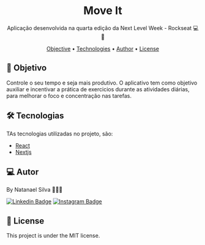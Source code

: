 <h1 align="center">
    Move It
</h1>
<p align="center"> Aplicação desenvolvida na quarta edição da Next Level Week - Rockseat 💻🚀 </p>

<p align="center">
 <a href="#objective">Objective</a> •
 <a href="#technologies">Technologies</a> •
 <a href="#author">Author</a> • 
 <a href="#license">License</a>
</p>

<h2 id="objective" > 🎯 Objetivo </h2>

Controle o seu tempo e seja mais produtivo. O aplicativo tem como objetivo auxiliar
e incentivar a prática de exercicios durante as atividades diárias, para melhorar o foco e concentração nas tarefas.

<h2 id="technologies"> 🛠 Tecnologias </h2>

TAs tecnologias utilizadas no projeto, são:

- [React](https://reactjs.org)
- [Nextjs](https://nextjs.org)

<h2 id="author"> 💻 Autor </h2>

By Natanael Silva 👊🏾🚀

[![Linkedin Badge](https://img.shields.io/badge/-natanaelsilva-blue?style=flat-square&logo=Linkedin&logoColor=white&link=https://www.linkedin.com/in/silvanatanael/)](https://www.linkedin.com/in/silvanatanael/)
[![Instagram Badge](https://img.shields.io/badge/-natanaelsilva-c43b94?style=flat-square&logo=Gmail&logoColor=white&link=https://instagram.com/silvaanata)](https://instagram.com/silvaanata)

<h2 id="license"> 📝 License </h2>

This project is under the MIT license.
